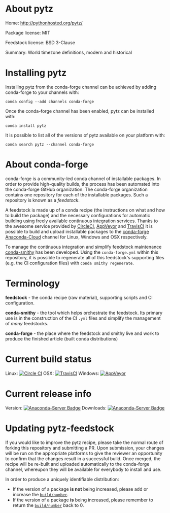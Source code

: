 About pytz
==========

Home: http://pythonhosted.org/pytz/

Package license: MIT

Feedstock license: BSD 3-Clause

Summary: World timezone definitions, modern and historical



Installing pytz
===============

Installing pytz from the conda-forge channel can be achieved by adding conda-forge to your channels with:

```
conda config --add channels conda-forge
```

Once the conda-forge channel has been enabled, pytz can be installed with:

```
conda install pytz
```

It is possible to list all of the versions of pytz available on your platform with:

```
conda search pytz --channel conda-forge
```


About conda-forge
=================

conda-forge is a community-led conda channel of installable packages.
In order to provide high-quality builds, the process has been automated into the
conda-forge GitHub organization. The conda-forge organization contains one repository 
for each of the installable packages. Such a repository is known as a *feedstock*.

A feedstock is made up of a conda recipe (the instructions on what and how to build
the package) and the necessary configurations for automatic building using freely
available continuous integration services. Thanks to the awesome service provided by
[CircleCI](https://circleci.com/), [AppVeyor](http://www.appveyor.com/)
and [TravisCI](https://travis-ci.org/) it is possible to build and upload installable
packages to the [conda-forge](https://anaconda.org/conda-forge)
[Anaconda-Cloud](http://docs.anaconda.org/) channel for Linux, Windows and OSX respectively.

To manage the continuous integration and simplify feedstock maintenance
[conda-smithy](http://github.com/conda-forge/conda-smithy) has been developed.
Using the ``conda-forge.yml`` within this repository, it is possible to regenerate all of
this feedstock's supporting files (e.g. the CI configuration files) with ``conda smithy regenerate``.


Terminology
===========

**feedstock** - the conda recipe (raw material), supporting scripts and CI configuration.

**conda-smithy** - the tool which helps orchestrate the feedstock.
                   Its primary use is in the construction of the CI ``.yml`` files
                   and simplify the management of *many* feedstocks.

**conda-forge** - the place where the feedstock and smithy live and work to
                  produce the finished article (built conda distributions)

Current build status
====================

Linux: [![Circle CI](https://circleci.com/gh/conda-forge/pytz-feedstock.svg?style=svg)](https://circleci.com/gh/conda-forge/pytz-feedstock)
OSX: [![TravisCI](https://travis-ci.org/conda-forge/pytz-feedstock.svg?branch=master)](https://travis-ci.org/conda-forge/pytz-feedstock) 
Windows: [![AppVeyor](https://ci.appveyor.com/api/projects/status/github/conda-forge/pytz-feedstock?svg=True)](https://ci.appveyor.com/project/conda-forge/pytz-feedstock/branch/master)

Current release info
====================
Version: [![Anaconda-Server Badge](https://anaconda.org/conda-forge/pytz/badges/version.svg)](https://anaconda.org/conda-forge/pytz)
Downloads: [![Anaconda-Server Badge](https://anaconda.org/conda-forge/pytz/badges/downloads.svg)](https://anaconda.org/conda-forge/pytz)


Updating pytz-feedstock
=======================

If you would like to improve the pytz recipe, please take the normal
route of forking this repository and submitting a PR. Upon submission, your changes will
be run on the appropriate platforms to give the reviewer an opportunity to confirm that the
changes result in a successful build. Once merged, the recipe will be re-built and uploaded
automatically to the conda-forge channel, whereupon they will be available for everybody to
install and use.

In order to produce a uniquely identifiable distribution:
 * If the version of a package **is not** being increased, please add or increase
   the [``build/number``](http://conda.pydata.org/docs/building/meta-yaml.html#build-number-and-string). 
 * If the version of a package **is** being increased, please remember to return
   the [``build/number``](http://conda.pydata.org/docs/building/meta-yaml.html#build-number-and-string)
   back to 0.
